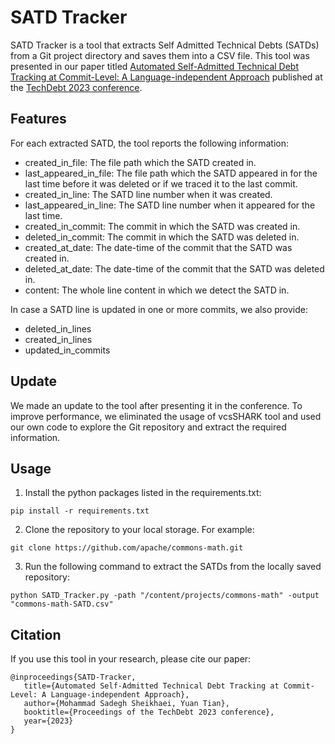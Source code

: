 # SATD Tracker

SATD Tracker is a tool that extracts Self Admitted Technical Debts (SATDs) from a Git project directory and saves them into a CSV file. This tool was presented in our paper titled [Automated Self-Admitted Technical Debt Tracking at Commit-Level: A Language-independent Approach](https://arxiv.org/abs/2304.07829) published at the [TechDebt 2023 conference](https://2023.techdebtconf.org/details/TechDebt-2023-short-papers/2/Automated-Self-Admitted-Technical-Debt-Tracking-at-Commit-Level-A-Language-independe).

## Features

For each extracted SATD, the tool reports the following information:

- created_in_file: The file path which the SATD created in.
- last_appeared_in_file: The file path which the SATD appeared in for the last time before it was deleted or if we traced it to the last commit.
- created_in_line: The SATD line number when it was created.
- last_appeared_in_line: The SATD line number when it appeared for the last time.
- created_in_commit: The commit in which the SATD was created in.
- deleted_in_commit: The commit in which the SATD was deleted in.
- created_at_date: The date-time of the commit that the SATD was created in.
- deleted_at_date: The date-time of the commit that the SATD was deleted in.
- content: The whole line content in which we detect the SATD in.

In case a SATD line is updated in one or more commits, we also provide:

- deleted_in_lines
- created_in_lines
- updated_in_commits

## Update

We made an update to the tool after presenting it in the conference. To improve performance, we eliminated the usage of vcsSHARK tool and used our own code to explore the Git repository and extract the required information.

## Usage

1. Install the python packages listed in the requirements.txt:

```
pip install -r requirements.txt
```

2. Clone the repository to your local storage. For example:

```
git clone https://github.com/apache/commons-math.git
```

3. Run the following command to extract the SATDs from the locally saved repository:

```
python SATD_Tracker.py -path "/content/projects/commons-math" -output "commons-math-SATD.csv"
```

## Citation

If you use this tool in your research, please cite our paper:

```
@inproceedings{SATD-Tracker,
   title={Automated Self-Admitted Technical Debt Tracking at Commit-Level: A Language-independent Approach},
   author={Mohammad Sadegh Sheikhaei, Yuan Tian},
   booktitle={Proceedings of the TechDebt 2023 conference},
   year={2023}
}
```
